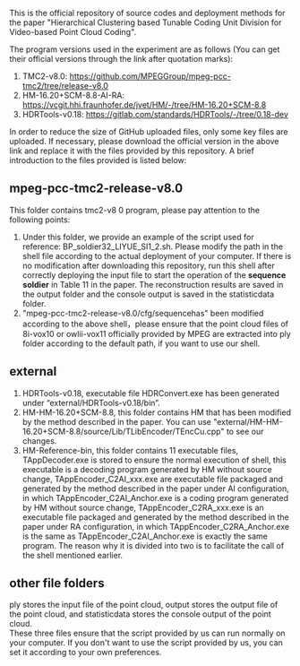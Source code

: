 This is the official repository of source codes and deployment methods for the paper "Hierarchical Clustering based Tunable Coding Unit Division for Video-based Point Cloud Coding".

The program versions used in the experiment are as follows (You can get their official versions through the link after quotation marks): 

1. TMC2-v8.0: https://github.com/MPEGGroup/mpeg-pcc-tmc2/tree/release-v8.0
2. HM-16.20+SCM-8.8-AI-RA: https://vcgit.hhi.fraunhofer.de/jvet/HM/-/tree/HM-16.20+SCM-8.8
3. HDRTools-v0.18: https://gitlab.com/standards/HDRTools/-/tree/0.18-dev

In order to reduce the size of GitHub uploaded files, only some key files are uploaded. If necessary, please download the official version in the above link and replace it with the files provided by this repository. A brief introduction to the files provided is listed below:

## mpeg-pcc-tmc2-release-v8.0
This folder contains tmc2-v8 0 program, please pay attention to the following points: 
1. Under this folder, we provide an example of the script used for reference: BP_soldier32_LIYUE_SI1_2.sh. Please modify the path in the shell file according to the actual deployment of your computer. If there is no modification after downloading this repository, run this shell after correctly deploying the input file to start the operation of the <b>sequence soldier</b> in Table 11 in the paper. The reconstruction results are saved in the output folder and the console output is saved in the statisticdata folder.
2. "mpeg-pcc-tmc2-release-v8.0/cfg/sequencehas" been modified according to the above shell，please ensure that the point cloud files of 8i-vox10 or owlii-vox11 officially provided by MPEG are extracted into ply folder according to the default path, if you want to use our shell.

## external
1. HDRTools-v0.18, executable file HDRConvert.exe has been generated under “external/HDRTools-v0.18/bin”.
2. HM-HM-16.20+SCM-8.8, this folder contains HM that has been modified by the method described in the paper. You can use "external/HM-HM-16.20+SCM-8.8/source/Lib/TLibEncoder/TEncCu.cpp" to see our changes.
3. HM-Reference-bin, this folder contains 11 executable files, TAppDecoder.exe is stored to ensure the normal execution of shell, this executable is a decoding program generated by HM without source change, TAppEncoder_C2AI_xxx.exe are executable file packaged and generated by the method described in the paper under AI configuration, in which TAppEncoder_C2AI_Anchor.exe is a coding program generated by HM without source change, TAppEncoder_C2RA_xxx.exe is an executable file packaged and generated by the method described in the paper under RA configuration, in which TAppEncoder_C2RA_Anchor.exe is the same as TAppEncoder_C2AI_Anchor.exe is exactly the same program. The reason why it is divided into two is to facilitate the call of the shell mentioned earlier.

## other file folders
ply stores the input file of the point cloud, output stores the output file of the point cloud, and statisticdata stores the console output of the point cloud. 
<br/>These three files ensure that the script provided by us can run normally on your computer. If you don't want to use the script provided by us, you can set it according to your own preferences.
